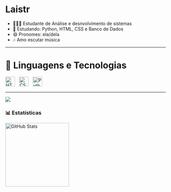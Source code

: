 # Laistr


- 👩🏻‍💻 Estudante de Análise e desnvolvimento de sistemas
- 🌱 Estudando: Python, HTML, CSS e Banco de Dados
- 😄 Pronomes: ela/dela
- 🎶 Amo escutar música

--- 

# 🤖 Linguagens e Tecnologias

<img 
    align="left" 
    alt="HTML"
    title="HTML" 
    width="30px" 
    style="padding-right: 10px;" 
    src="https://cdn.jsdelivr.net/gh/devicons/devicon@latest/icons/html5/html5-original.svg" 
/>
<img 
    align="left" 
    alt="CSS" 
    title="CSS"
    width="30px" 
    style="padding-right: 10px;" 
    src="https://cdn.jsdelivr.net/gh/devicons/devicon@latest/icons/css3/css3-original.svg" 
/>
<img 
    align="left" 
    alt="Python" 
    title="Python"
    width="30px" 
    style="padding-right: 10px;" 
    src="https://cdn.jsdelivr.net/gh/devicons/devicon@latest/icons/python/python-original.svg" 
/>

<br/>
<br/>

---

<a href="https://www.linkedin.com/in/laís-tavares-rocha-21142535b" target="_blank"><img src="https://img.shields.io/badge/-LinkedIn-%23007785?style=for-the-badge&logo=linkedin&logoColor=white" target="_blank"></a>

### 📊 Estatísticas

<p>
  <img 
    align="left" 
    alt="GitHub Stats" 
    height="200" 
    style="padding-right: 10px;" 
    src="https://github-readme-stats.vercel.app/api?username=Laistr&show_icons=true&theme=tokyonight&include_all_commits=true&locale=pt-br" 
  />
